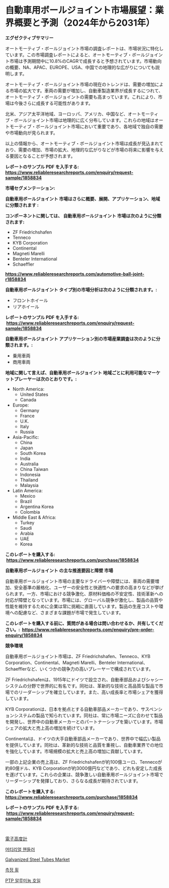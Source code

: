 <p><h1>自動車用ボールジョイント市場展望：業界概要と予測（2024年から2031年）</h1></p><p><strong>エグゼクティブサマリー</strong></p>
<p><p>オートモーティブ・ボールジョイント市場の調査レポートは、市場状況に特化しています。この市場調査レポートによると、オートモーティブ・ボールジョイント市場は予測期間中に10.8%のCAGRで成長すると予想されています。市場動向の概要、NA、APAC、EUROPE、USA、中国での地理的な広がりについても説明します。</p><p>オートモーティブ・ボールジョイント市場の現在のトレンドは、需要の増加による市場の拡大です。車両の需要が増加し、自動車製造業界が成長するにつれて、オートモーティブ・ボールジョイントの需要も高まっています。これにより、市場は今後さらに成長する可能性があります。</p><p>北米、アジア太平洋地域、ヨーロッパ、アメリカ、中国など、オートモーティブ・ボールジョイント市場は地理的に広く分布しています。これらの地域はオートモーティブ・ボールジョイント市場において重要であり、各地域で独自の需要や市場動向が見られます。</p><p>以上の情報から、オートモーティブ・ボールジョイント市場は成長が見込まれており、需要の増加、市場の拡大、地理的な広がりなどが市場の将来に影響を与える要因となることが予想されます。</p></p>
<p><strong>レポートのサンプル PDF を入手する: <a href="https://www.reliableresearchreports.com/enquiry/request-sample/1858834">https://www.reliableresearchreports.com/enquiry/request-sample/1858834</a></strong></p>
<p><strong>市場セグメンテーション:</strong></p>
<p><strong> 自動車用ボールジョイント 市場はさらに概要、展開、アプリケーション、地域に分類されます :</strong></p>
<p><strong>コンポーネントに関しては、 自動車用ボールジョイント 市場は次のように分類されます: &nbsp;</strong></p>
<p><ul><li>ZF Friedrichshafen</li><li>Tenneco</li><li>KYB Corporation</li><li>Continental</li><li>Magneti Marelli</li><li>Benteler International</li><li>Schaeffler</li></ul></p>
<p><strong><a href="https://www.reliableresearchreports.com/automotive-ball-joint-r1858834">https://www.reliableresearchreports.com/automotive-ball-joint-r1858834</a></strong></p>
<p><strong> 自動車用ボールジョイント タイプ別の市場分析は次のように分類されます。:</strong></p>
<p><ul><li>フロントホイール</li><li>リアホイール</li></ul></p>
<p><strong>レポートのサンプル PDF を入手する: &nbsp;<a href="https://www.reliableresearchreports.com/enquiry/request-sample/1858834">https://www.reliableresearchreports.com/enquiry/request-sample/1858834</a></strong></p>
<p><strong> 自動車用ボールジョイント アプリケーション別の市場産業調査は次のように分類されます。:</strong></p>
<p><ul><li>乗用車両</li><li>商用車両</li></ul></p>
<p><strong>地域に関して言えば、自動車用ボールジョイント 地域ごとに利用可能なマーケットプレーヤーは次のとおりです。:</strong></p>
<p><ul>
    <li>
        North America:
        <ul>
            <li>United States</li>
            <li>Canada</li>
        </ul>
    </li>
    <li>
        Europe:
        <ul>
            <li>Germany</li>
            <li>France</li>
            <li>U.K.</li>
            <li>Italy</li>
            <li>Russia</li>
        </ul>
    </li>
    <li>
        Asia-Pacific:
        <ul>
            <li>China</li>
            <li>Japan</li>
            <li>South Korea</li>
            <li>India</li>
            <li>Australia</li>
            <li>China Taiwan</li>
            <li>Indonesia</li>
            <li>Thailand</li>
            <li>Malaysia</li>
        </ul>
    </li>
    <li>
        Latin America:
        <ul>
            <li>Mexico</li>
            <li>Brazil</li>
            <li>Argentina Korea</li>
            <li>Colombia</li>
        </ul>
    </li>
    <li>
        Middle East & Africa:
        <ul>
            <li>Turkey</li>
            <li>Saudi</li>
            <li>Arabia</li>
            <li>UAE</li>
            <li>Korea</li>
        </ul>
    </li>
    </ul></p>
<p><strong>このレポートを購入する: &nbsp;<a href="https://www.reliableresearchreports.com/purchase/1858834">https://www.reliableresearchreports.com/purchase/1858834</a></strong></p>
<p><strong>自動車用ボールジョイント の主な推進要因と障壁 市場</strong></p>
<p><p>自動車用ボールジョイント市場の主要なドライバーや障壁には、車両の需要増加、安全基準の厳格化、ユーザーの安全性と快適性への要求の高まりなどが挙げられます。一方、市場における競争激化、原材料価格の不安定性、技術革新への対応が障壁となっています。市場には、グローバル競争が激化し、製品の品質や性能を維持するために企業は常に挑戦に直面しています。製品の生産コストや環境への配慮など、さまざまな課題が市場で発生しています。</p></p>
<p><strong>このレポートを購入する前に、質問がある場合は問い合わせるか、共有してください。:&nbsp; <a href="https://www.reliableresearchreports.com/enquiry/pre-order-enquiry/1858834">https://www.reliableresearchreports.com/enquiry/pre-order-enquiry/1858834</a></strong></p>
<p><strong>競争環境</strong></p>
<p><p>自動車用ボールジョイント市場は、ZF Friedrichshafen、Tenneco、KYB Corporation、Continental、Magneti Marelli、Benteler International、Schaefflerなど、いくつかの競争力の高いプレーヤーで構成されています。</p><p>ZF Friedrichshafenは、1915年にドイツで設立され、自動車部品およびシャシーシステムの分野で世界的に有名です。同社は、革新的な技術と高品質な製品で市場でのリーダーシップを確立しています。また、高い成長率と市場シェアを獲得しています。</p><p>KYB Corporationは、日本を拠点とする自動車部品メーカーであり、サスペンションシステムの製品で知られています。同社は、常に市場ニーズに合わせて製品を開発し、世界中の自動車メーカーとのパートナーシップを築いています。市場シェアの拡大と売上高の増加を続けています。</p><p>Continentalは、ドイツの大手自動車部品メーカーであり、世界中で幅広い製品を提供しています。同社は、革新的な技術と品質を重視し、自動車業界での地位を強化しています。市場規模の拡大と売上高の増加に貢献しています。</p><p>一部の上記企業の売上高は、ZF Friedrichshafenが約100億ユーロ、Tennecoが約80億ドル、KYB Corporationが約3000億円などであり、どれも安定した成長を遂げています。これらの企業は、競争激しい自動車用ボールジョイント市場でリーダーシップを発揮しており、さらなる成長が期待されています。</p></p>
<p><strong>このレポートを購入する: &nbsp; <a href="https://www.reliableresearchreports.com/purchase/1858834">https://www.reliableresearchreports.com/purchase/1858834</a></strong></p>
<p><strong>レポートのサンプル PDF を入手する: &nbsp;<a href="https://www.reliableresearchreports.com/enquiry/request-sample/1858834">https://www.reliableresearchreports.com/enquiry/request-sample/1858834</a></strong><strong></strong></p>
<p>&nbsp;</p>
<p><p><a href="https://medium.com/@rodhoppe07/%E9%9B%BB%E5%AD%90%E9%AB%98%E5%BA%A6%E8%A8%88%E3%81%AE%E5%B8%82%E5%A0%B4%E3%83%A1%E3%83%88%E3%83%AA%E3%82%AF%E3%82%B9%E3%81%AE%E3%83%87%E3%82%B3%E3%83%BC%E3%83%87%E3%82%A3%E3%83%B3%E3%82%B0-%E5%B8%82%E5%A0%B4%E3%82%B7%E3%82%A7%E3%82%A2-%E3%83%88%E3%83%AC%E3%83%B3%E3%83%89-%E6%88%90%E9%95%B7%E3%83%91%E3%82%BF%E3%83%BC%E3%83%B3-b3bfe8c2f011">電子高度計</a></p><p><a href="https://github.com/PhilToryphy7876567/Market-Research-Report-List-1/blob/main/652643336232.md">머티리얼 핸들러</a></p><p><a href="https://issuu.com/reportprime-2/docs/galvanized-steel-tubes-market-size-2030.pptx">Galvanized Steel Tubes Market</a></p><p><a href="https://medium.com/@felipegrrady654556/%EC%8B%9C%EC%9E%A5-%EB%A9%94%ED%8A%B8%EB%A6%AD%EC%9D%98-%EB%94%94%EC%BD%94%EB%94%A9-%EC%B8%A1%EC%A0%95-%ED%9C%A0-%EC%8B%9C%EC%9E%A5-%EC%A0%90%EC%9C%A0%EC%9C%A8-%ED%8A%B8%EB%A0%8C%EB%93%9C-%EB%B0%8F-%EC%84%B1%EC%9E%A5-%ED%8C%A8%ED%84%B4-4a494f2a1737">측정 휠</a></p><p><a href="https://github.com/solomonbode85/Market-Research-Report-List-1/blob/main/304442136233.md">PTP 알루미늄 호일</a></p></p>